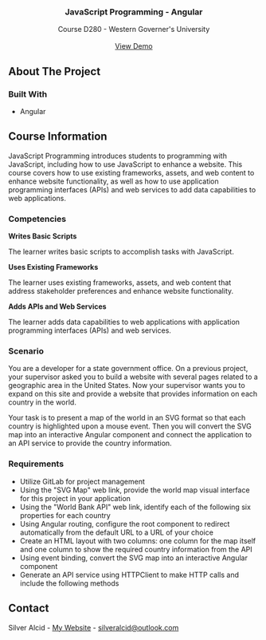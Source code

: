 <a id="readme-top"></a>

<h3 align="center">JavaScript Programming - Angular</h3>

  <p align="center">
    Course D280 - Western Governer's University
    <br />
    <br />
    <a href="https://github.com/github_username/repo_name">View Demo</a>
</div>


<!-- ABOUT THE PROJECT -->
## About The Project



### Built With

* Angular


## Course Information

JavaScript Programming introduces students to programming with JavaScript, including how to use JavaScript to enhance a website. This course covers how to use existing frameworks, assets, and web content to enhance website functionality, as well as how to use application programming interfaces (APIs) and web services to add data capabilities to web applications.

### Competencies

**Writes Basic Scripts**

The learner writes basic scripts to accomplish tasks with JavaScript.

**Uses Existing Frameworks**

The learner uses existing frameworks, assets, and web content that address stakeholder preferences and enhance website functionality.

**Adds APIs and Web Services**

The learner adds data capabilities to web applications with application programming interfaces (APIs) and web services.

### Scenario

You are a developer for a state government office. On a previous project, your supervisor asked you to build a website with several pages related to a geographic area in the United States. Now your supervisor wants you to expand on this site and provide a website that provides information on each country in the world.

Your task is to present a map of the world in an SVG format so that each country is highlighted upon a mouse event. Then you will convert the SVG map into an interactive Angular component and connect the application to an API service to provide the country information.

### Requirements

* Utilize GitLab for project management
* Using the "SVG Map" web link, provide the world map visual interface for this project in your application
* Using the "World Bank API" web link, identify each of the following six properties for each country
* Using Angular routing, configure the root component to redirect automatically from the default URL to a URL of your choice
* Create an HTML layout with two columns: one column for the map itself and one column to show the required country information from the API
* Using event binding, convert the SVG map into an interactive Angular component
* Generate an API service using HTTPClient to make HTTP calls and include the following methods



<!-- CONTACT -->
## Contact

Silver Alcid - [My Website](https://silveralcid.com) - silveralcid@outlook.com
